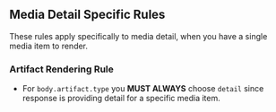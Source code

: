 ## Media Detail Specific Rules

These rules apply specifically to media detail, when you have a single media item to render.

### Artifact Rendering Rule
  - For `body.artifact.type` you **MUST ALWAYS** choose `detail` since response is providing detail for a specific media item.
